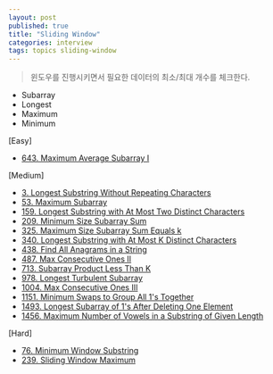 ```yaml
---
layout: post
published: true
title: "Sliding Window"
categories: interview
tags: topics sliding-window
---
```


> 윈도우를 진행시키면서 필요한 데이터의 최소/최대 개수를 체크한다.

- Subarray
- Longest
- Maximum
- Minimum

[Easy]
- [643. Maximum Average Subarray I](/interview/2023/05/17/maximum-average-subarray-i)

[Medium]
- [3. Longest Substring Without Repeating Characters](/interview/2023/02/21/longest-substring-without-repeating-characters/)
- [53. Maximum Subarray](/interview/2023/05/21/maximum-subarray/)
- [159. Longest Substring with At Most Two Distinct Characters](/interview/2023/05/29/longest-substring-with-at-most-two-distinct-characters/)
- [209. Minimum Size Subarray Sum](/interview/2023/06/02/minimum-size-subarray-sum/)
- [325. Maximum Size Subarray Sum Equals k](/interview/2023/05/21/maximum-size-subarray-sum-equals-k/)
- [340. Longest Substring with At Most K Distinct Characters](/interview/2023/05/29/longest-substring-with-at-most-k-distinct-characters/)
- [438. Find All Anagrams in a String](/interview/2023/07/08/find-all-anagrams-in-a-string/)
- [487. Max Consecutive Ones II](/interview/2023/06/23//max-consecutive-ones-ii/)
- [713. Subarray Product Less Than K](/interview/2023/07/09/subarray-product-less-than-k/)
- [978. Longest Turbulent Subarray](/interview/2023/05/21/longest-turbulent-subarray/)
- [1004. Max Consecutive Ones III](/interview/2023/05/21/max-consecutive-ones-iii/)
- [1151. Minimum Swaps to Group All 1's Together](/interview/2023/05/08/minimum-swaps-to-group-all-1s-together/)
- [1493. Longest Subarray of 1's After Deleting One Element](/interview/2023/05/31/longest-subarray-of-1s-after-deleting-one-element/)
- [1456. Maximum Number of Vowels in a Substring of Given Length](/interview/2023/06/05/maximum-number-of-vowels-in-a-substring-of-given-length/)

[Hard]
- [76. Minimum Window Substring](/interview/2023/05/21/minimum-window-substring/)
- [239. Sliding Window Maximum](/interview/2023/05/21/sliding-window-maximum/)